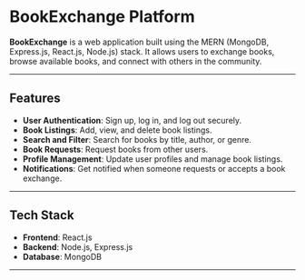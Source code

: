 # **BookExchange Platform**

**BookExchange** is a web application built using the MERN (MongoDB, Express.js, React.js, Node.js) stack. It allows users to exchange books, browse available books, and connect with others in the community.

---

## **Features**

- **User Authentication**: Sign up, log in, and log out securely.
- **Book Listings**: Add, view, and delete book listings.
- **Search and Filter**: Search for books by title, author, or genre.
- **Book Requests**: Request books from other users.
- **Profile Management**: Update user profiles and manage book listings.
- **Notifications**: Get notified when someone requests or accepts a book exchange.

---

## **Tech Stack**

- **Frontend**: React.js
- **Backend**: Node.js, Express.js
- **Database**: MongoDB 

---




